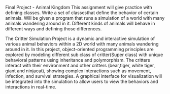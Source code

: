 Final Project - Animal Kingdom
This assignment will give practice with defining classes. Write a set of classesthat define
the behavior of certain animals. Will be given a program that runs a simulation of a world with
many animals wandering around in it. Different kinds of animals will behave in different ways and defining those differences.

The Critter Simulation Project is a dynamic and interactive simulation of various animal behaviors within a 
2D world with many animals wandering around in it. In this project, object-oriented programming principles are
explored by modeling different sub class of critter(Super class) with unique behavioral patterns using inheritance 
and polymorphism. The critters interact with their environment and other critters (bear,tiger, white tiger, giant 
and ninjacat), showing complex interactions such as movement, infection, and survival strategies. A graphical 
interface for visualization will be integrated into the simulation to allow users to view the behaviors and interactions in real-time.
